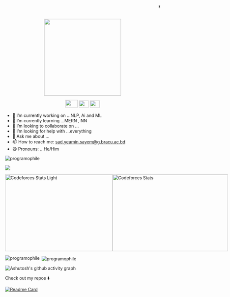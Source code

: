 
<marquee> <h4 align="center"><samp> Hi there 👋🏾  welcome to my Github! My name is <b> Sad Yeamin Sayem </b> I'm a learner, who is pursuing cse in BRAC University. For now , i only know about python but have plans to work on different languages in future  </samp></h4> </marquee>

<p align="center">
  <img width="250" src="https://media.giphy.com/media/jIgXf4hgbHCeKiXpvt/giphy.gif">
</p>


<p align="center">
<a href= "https://web.facebook.com/HeyiamSad"><img src="https://cdn3.iconfinder.com/data/icons/picons-social/57/46-facebook-512.png" width="40" height="25"/></a>
<a href= "https://www.instagram.com/__i__am__sad___/"><img src="https://cdn-icons-png.flaticon.com/512/87/87390.png" width="32" height="23"/></a>
<a href= "https://twitter.com/_i__am__sad"><img src="https://cdn-icons-png.flaticon.com/512/60/60580.png" width="32" height="23"/></a>
</p>

- 🔭 I’m currently working on ...NLP, Ai and ML
- 🌱 I’m currently learning ...MERN , NN
- 👯 I’m looking to collaborate on ...
- 🤔 I’m looking for help with ...everything
- 💬 Ask me about ...
- 📫 How to reach me: sad.yeamin.sayem@g.bracu.ac.bd
- 😄 Pronouns: ...He/Him






<p align="left"> <img src="https://komarev.com/ghpvc/?username=programophile&label=Profile%20views&color=17202b&style=for-the-badge" alt="programophile" /> </p>



![](https://leetcard.jacoblin.cool/programophile?ext=heatmap)


<div style="display: flex; justify-content: space-between; align-items: center;">
    <img src="https://raw.githubusercontent.com/programophile/cf-statss/main/output/light_card.svg#gh-dark-mode-only" alt="Codeforces Stats Light" style="height: 250px; width: 350px;">
    <img src="https://codeforces-readme-stats.vercel.app/api/card?username=programophile&theme=dark" alt="Codeforces Stats" style="height: 250px; width: 375px;">
</div>
</p>

<p><img align="left" src="https://github-readme-stats.vercel.app/api/top-langs?username=programophile&show_icons=true&theme=radical&locale=en&layout=compact" alt="programophile" /></p>

<p>&nbsp;<img align="center" src="https://github-readme-stats.vercel.app/api?username=programophile&show_icons=true&theme=radical&locale=en" alt="programophile" /></p>

![Ashutosh's github activity graph](https://github-readme-activity-graph.vercel.app/graph?username=programophile&theme=github-compact)

<p align="center"><samp>

Check out my repos ⬇️  
  </samp>
</p>

[![Readme Card](https://github-readme-stats.vercel.app/api/pin/?username=programophile&repo=CGPA-Calculator-For-BRAC-University-Students-BRACU&theme=radical)](https://github.com/programophile/CGPA-Calculator-For-BRAC-University-Students-BRACU)

